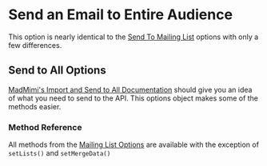 # Send an Email to Entire Audience

This option is nearly identical to the [Send To Mailing List](mailing-list.md) options with only a few differences.

## Send to All Options

[MadMimi's Import and Send to All Documentation](https://madmimi.com/developer/mailer/send_to_all) should give you an idea
of what you need to send to the API.  This options object makes some of the methods easier.

### Method Reference

All methods from the [Mailing List Options](mailing-list.md) are available with the exception of `setLists()` and `setMergeData()`
